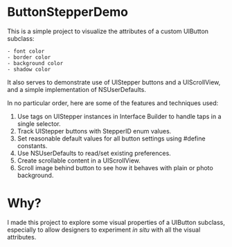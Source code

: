 ButtonStepperDemo
=================

This is a simple project to visualize the attributes of a custom UIButton subclass:

	- font color
	- border color
	- background color
	- shadow color

It also serves to demonstrate use of UIStepper buttons and a UIScrollView, and a 
simple implementation of NSUserDefaults.

In no particular order, here are some of the features and techniques used:

1. Use tags on UIStepper instances in Interface Builder to handle taps in a single selector.
2. Track UIStepper buttons with StepperID enum values.
3. Set reasonable default values for all button settings using #define constants.
4. Use NSUserDefaults to read/set existing preferences.
5. Create scrollable content in a UIScrollView.
6. Scroll image behind button to see how it behaves with plain or photo background.


Why?
====

I made this project to explore some visual properties of a UIButton subclass, especially to allow designers to experiment *in situ* with all the visual attributes.